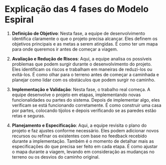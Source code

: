 # Explicação das 4 fases do Modelo Espiral

1. **Definição de Objetivo**: Nesta fase, a equipe de desenvolvimento identifica claramente o que o projeto precisa alcançar. Eles definem os objetivos principais e as metas a serem atingidas. É como ter um mapa para onde queremos ir antes de começar a viagem.

2. **Avaliação e Redução de Riscos**: Aqui, a equipe analisa os possíveis problemas que podem surgir durante o desenvolvimento do projeto. Eles identificam os riscos e trabalham em maneiras de reduzi-los ou evitá-los. É como olhar para o terreno antes de começar a caminhada e planejar como lidar com os obstáculos que podem surgir no caminho.

3. **Implementação e Validação**: Nesta fase, o trabalho real começa. A equipe desenvolve o projeto em etapas, implementando novas funcionalidades ou partes do sistema. Depois de implementar algo, eles verificam se está funcionando corretamente. É como construir uma casa por partes, colocando tijolos e depois verificando se as paredes estão retas e seguras.

4. **Planejamento e Especificação**: Aqui, a equipe revisita o plano do projeto e faz ajustes conforme necessário. Eles podem adicionar novos recursos ou refinar os existentes com base no feedback recebido durante a implementação. Também é o momento de detalhar mais as especificações do que precisa ser feito em cada etapa. É como ajustar o mapa durante a viagem, levando em consideração as mudanças no terreno ou os desvios do caminho original.
